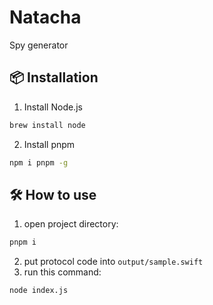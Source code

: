 # Natacha

Spy generator

## 📦 Installation

1. Install Node.js
```bash
brew install node
```
2. Install pnpm
```bash
npm i pnpm -g
```

## 🛠 How to use

1. open project directory:
```bash
pnpm i
```
2. put protocol code into `output/sample.swift`
3. run this command:
```bash
node index.js
```

